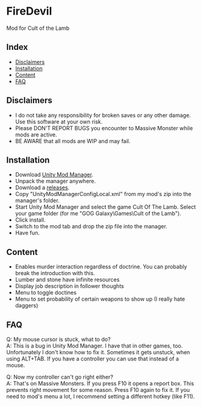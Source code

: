 # FireDevil
Mod for Cult of the Lamb

Index
-----------
* [Disclaimers](#disclaimers)
* [Installation](#installation)
* [Content](#content)
* [FAQ](#faq)

Disclaimers
-----------
* I do not take any responsibility for broken saves or any other damage. Use this software at your own risk.
* Please DON'T REPORT BUGS you encounter to Massive Monster while mods are active.
* BE AWARE that all mods are WIP and may fail.

Installation
-----------
* Download [Unity Mod Manager](https://www.nexusmods.com/site/mods/21).
* Unpack the manager anywhere.
* Download a [releases](https://github.com/Truinto/CultOfTheLamb-Truinto/releases).
* Copy "UnityModManagerConfigLocal.xml" from my mod's zip into the manager's folder.
* Start Unity Mod Manager and select the game Cult Of The Lamb. Select your game folder (for me "GOG Galaxy\Games\Cult of the Lamb").
* Click install.
* Switch to the mod tab and drop the zip file into the manager.
* Have fun.

Content
-----------
* Enables murder interaction regardless of doctrine. You can probably break the introduction with this.
* Lumber and stone have infinite resources
* Display job description in follower thoughts
* Menu to toggle doctines
* Menu to set probability of certain weapons to show up (I really hate daggers)

FAQ
-----------
Q: My mouse cursor is stuck, what to do? \
A: This is a bug in Unity Mod Manager. I have that in other games, too. Unfortunately I don't know how to fix it. Sometimes it gets unstuck, when using ALT+TAB. If you have a controller you can use that instead of a mouse.

Q: Now my controller can't go right either? \
A: That's on Massive Monsters. If you press F10 it opens a report box. This prevents right movement for some reason. Press F10 again to fix it. If you need to mod's menu a lot, I recommend setting a different hotkey (like F11).
